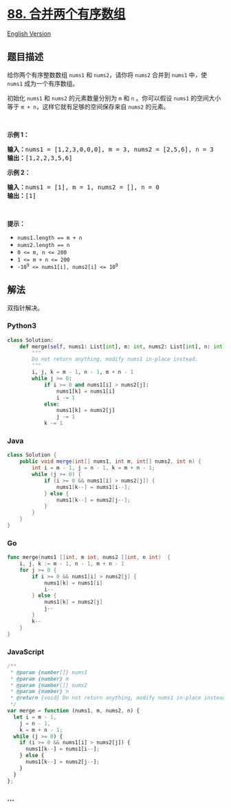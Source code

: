 # [88. 合并两个有序数组](https://leetcode-cn.com/problems/merge-sorted-array)

[English Version](https://github.com/yanglr/leetcode-ac/blob/master/assets/0000-0099/0088.Merge%20Sorted%20Array/README_EN.md)

## 题目描述

<!-- 这里写题目描述 -->

<p>给你两个有序整数数组 <code>nums1</code><em> </em>和 <code>nums2</code>，请你将 <code>nums2</code><em> </em>合并到 <code>nums1</code><em> </em>中<em>，</em>使 <code>nums1</code><em> </em>成为一个有序数组。</p>

<p>初始化 <code>nums1</code> 和 <code>nums2</code> 的元素数量分别为 <code>m</code> 和 <code>n</code><em> </em>。你可以假设 <code>nums1</code><em> </em>的空间大小等于 <code>m + n</code>，这样它就有足够的空间保存来自 <code>nums2</code> 的元素。</p>

<p> </p>

<p><strong>示例 1：</strong></p>

<pre>
<strong>输入：</strong>nums1 = [1,2,3,0,0,0], m = 3, nums2 = [2,5,6], n = 3
<strong>输出：</strong>[1,2,2,3,5,6]
</pre>

<p><strong>示例 2：</strong></p>

<pre>
<strong>输入：</strong>nums1 = [1], m = 1, nums2 = [], n = 0
<strong>输出：</strong>[1]
</pre>

<p> </p>

<p><strong>提示：</strong></p>

<ul>
	<li><code>nums1.length == m + n</code></li>
	<li><code>nums2.length == n</code></li>
	<li><code>0 <= m, n <= 200</code></li>
	<li><code>1 <= m + n <= 200</code></li>
	<li><code>-10<sup>9</sup> <= nums1[i], nums2[i] <= 10<sup>9</sup></code></li>
</ul>


## 解法

<!-- 这里可写通用的实现逻辑 -->

双指针解决。

<!-- tabs:start -->

### **Python3**

<!-- 这里可写当前语言的特殊实现逻辑 -->

```python
class Solution:
    def merge(self, nums1: List[int], m: int, nums2: List[int], n: int) -> None:
        """
        Do not return anything, modify nums1 in-place instead.
        """
        i, j, k = m - 1, n - 1, m + n - 1
        while j >= 0:
            if i >= 0 and nums1[i] > nums2[j]:
                nums1[k] = nums1[i]
                i -= 1
            else:
                nums1[k] = nums2[j]
                j -= 1
            k -= 1
```

### **Java**

<!-- 这里可写当前语言的特殊实现逻辑 -->

```java
class Solution {
    public void merge(int[] nums1, int m, int[] nums2, int n) {
        int i = m - 1, j = n - 1, k = m + n - 1;
        while (j >= 0) {
            if (i >= 0 && nums1[i] > nums2[j]) {
                nums1[k--] = nums1[i--];
            } else {
                nums1[k--] = nums2[j--];
            }
        }
    }
}
```

### **Go**

```go
func merge(nums1 []int, m int, nums2 []int, n int)  {
    i, j, k := m - 1, n - 1, m + n - 1
    for j >= 0 {
        if i >= 0 && nums1[i] > nums2[j] {
            nums1[k] = nums1[i]
            i--
        } else {
            nums1[k] = nums2[j]
            j--
        }
        k--
    }
}
```

### **JavaScript**

```js
/**
 * @param {number[]} nums1
 * @param {number} m
 * @param {number[]} nums2
 * @param {number} n
 * @return {void} Do not return anything, modify nums1 in-place instead.
 */
var merge = function (nums1, m, nums2, n) {
  let i = m - 1,
    j = n - 1,
    k = m + n - 1;
  while (j >= 0) {
    if (i >= 0 && nums1[i] > nums2[j]) {
      nums1[k--] = nums1[i--];
    } else {
      nums1[k--] = nums2[j--];
    }
  }
};
```

### **...**

```

```

<!-- tabs:end -->

